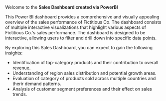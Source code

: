 Welcome to the **Sales Dashboard created via PowerBI**

This Power BI dashboard provides a comprehensive and visually appealing overview of the sales performance of Fictitious Co. 
The dashboard consists of multiple interactive visualizations that highlight various aspects of Fictitious Co.'s sales performance.
The dashboard is designed to be interactive, allowing users to filter and drill down into specific data points.


By exploring this Sales Dashboard, you can expect to gain the following insights:
- Identification of top-category products and their contribution to overall revenue.
- Understanding of region sales distribution and potential growth areas.
- Evaluation of category of products sold across multiple countries and therir demand patterns.
- Analysis of customer segment preferences and their effect on sales trends.
